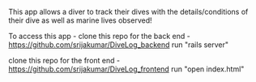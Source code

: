This app allows a diver to track their dives with the details/conditions of their dive as well as marine lives observed!

To access this app - 
clone this repo for the back end - 
https://github.com/srijakumar/DiveLog_backend
run "rails server"

clone this repo for the front end - 
https://github.com/srijakumar/DiveLog_frontend
run "open index.html"
